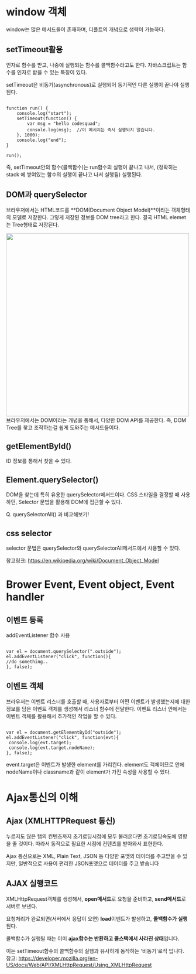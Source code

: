 window 객체
=======

window는 많은 메서드들이 존재하며, 디폴트의 개념으로 생략이 가능하다.

setTimeout활용
-------
인자로 함수를 받고, 나중에 실행되는 함수를 콜백함수라고도 한다. 자바스크립트는 함수를 인자로 받을 수 있는 특징이 있다.

setTimeout은 비동기(asynchronous)로 실행되어 동기적인 다른 실행이 끝나야 실행된다. 
<pre><code>
function run() {
    console.log("start");
    setTimeout(function() {
        var msg = "hello codesquad";
        console.log(msg);  //이 메시지는 즉시 실행되지 않습니다.
    }, 1000);
    console.log("end");
}

run();
</code></pre>
즉, setTimeout안의 함수(콜백함수)는 run함수의 실행이 끝나고 나서, (정확히는 stack 에 쌓여있는 함수의 실행이 끝나고 나서 실행됨) 실행된다.


DOM과 querySelector
------
브라우저에서는 HTML코드를 **DOM(Document Object Model)**이라는 객체형태의 모델로 저장한다. 그렇게 저장된 정보를 DOM tree라고 한다. 결국 HTML elemet는 Tree형태로 저장된다.

<img width=500 height=500 src="https://cphinf.pstatic.net/mooc/20180126_280/1516956194218XFPk5_PNG/2-2-2_Dom_tree.png">
브라우저에서는 DOM이라는 개념을 통해서, 다양한 DOM API를 제공한다. 즉, DOM Tree를 찾고 조작하는걸 쉽게 도와주는 메서드들이다.

getElementById()
------
ID 정보를 통해서 찾을 수 있다. 

Element.querySelector()
------
DOM을 찾는데 특히 유용한 querySelector메서드이다. CSS 스타일을 결정할 때 사용하던, Selector 문법을 활용해 DOM에 접근할 수 있다.

Q. querySelectorAll() 과 비교해보기!

css selector
------
selector 문법은 querySelector와 querySelectorAll메서드에서 사용할 수 있다.


참고링크: <https://en.wikipedia.org/wiki/Document_Object_Model>


Brower Event, Event object, Event handler
=====


이벤트 등록
------
addEventListener 함수 사용
<pre><code>
var el = document.querySelector(".outside");
el.addEventListener("click", function(){
//do something..
}, false);
</code></pre>

이벤트 객체
-----
브라우저는 이벤트 리스너를 호출할 때, 사용자로부터 어떤 이벤트가 발생했는지에 대한 정보를 담은 이벤트 객체를 생성해서 리스너 함수에 전달한다. 이벤트 리스너 안에서는 이벤트 객체를 활용해서 추가적인 작업을 할 수 있다.
<pre><code>
var el = document.getElementById("outside");
el.addEventListener("click", function(evt){
 console.log(evt.target);
 console.log(evt.target.nodeName);
}, false);
</code></pre>
event.target은 이벤트가 발생한 element를 가리킨다. element도 객체이므로 안에 nodeName이나 classname과 같이 element가 가진 속성을 사용할 수 있다.


Ajax통신의 이해
=====


Ajax (XMLHTTPRequest 통신)
----
누르지도 않은 탭의 컨텐츠까지 초기로딩시점에 모두 불러온다면 초기로딩속도에 영향을 줄 것이다. 따라서 동적으로 필요한 시점에 컨텐츠를 받아와서 표현한다.

Ajax 통신으로는 XML, Plain Text, JSON 등 다양한 포맷의 데이터를 주고받을 수 있지만, 일반적으로 사용이 편리한 JSON포맷으로 데이터를 주고 받습니다


AJAX 실행코드
-----

XMLHttpRequest객체를 생성해서, **open메서드**로 요청을 준비하고, **send메서드**로 서버로 보낸다. 

요청처리가 완료되면(서버에서 응답이 오면) **load**이벤트가 발생하고, **콜백함수가 실행**된다.

콜백함수가 실행될 때는 이미 **ajax함수는 반환하고 콜스택에서 사라진 상태**입니다. 

이는 setTimeout함수의 콜백함수의 실행과 유사하게 동작하는 '비동기'로직 입니다.
참고: <https://developer.mozilla.org/en-US/docs/Web/API/XMLHttpRequest/Using_XMLHttpRequest>

